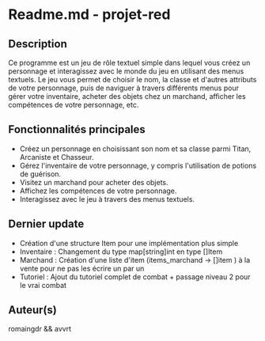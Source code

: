 # Readme.md - projet-red

## Description

Ce programme est un jeu de rôle textuel simple dans lequel vous créez un personnage et interagissez avec le monde du jeu en utilisant des menus textuels. Le jeu vous permet de choisir le nom, la classe et d'autres attributs de votre personnage, puis de naviguer à travers différents menus pour gérer votre inventaire, acheter des objets chez un marchand, afficher les compétences de votre personnage, etc.

## Fonctionnalités principales

- Créez un personnage en choisissant son nom et sa classe parmi Titan, Arcaniste et Chasseur.
- Gérez l'inventaire de votre personnage, y compris l'utilisation de potions de guérison.
- Visitez un marchand pour acheter des objets.
- Affichez les compétences de votre personnage.
- Interagissez avec le jeu à travers des menus textuels.

## Dernier update

- Création d'une structure Item pour une implémentation plus simple
- Inventaire : Changement du type map[string]int en type []Item
- Marchand : Création d'une liste d'item (items_marchand -> []item ) à la vente pour ne pas les écrire un par un
- Tutoriel : Ajout du tutoriel complet de combat + passage niveau 2 pour le vrai combat

## Auteur(s)

romaingdr && avvrt
